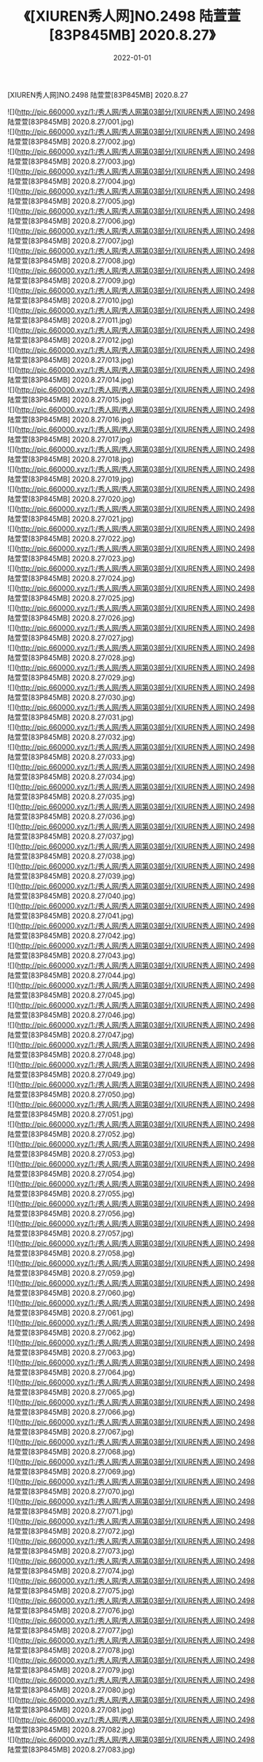 ﻿---
layout: post
title:  《[XIUREN秀人网]NO.2498 陆萱萱[83P845MB] 2020.8.27》
date:   2022-01-01
img: http://pic.660000.xyz/1:/秀人网/秀人网第03部分/[XIUREN秀人网]NO.2498 陆萱萱[83P845MB] 2020.8.27/000.jpg
categories: [美女, 清纯, 唯美]
---

[XIUREN秀人网]NO.2498 陆萱萱[83P845MB] 2020.8.27

 ![](http://pic.660000.xyz/1:/秀人网/秀人网第03部分/[XIUREN秀人网]NO.2498 陆萱萱[83P845MB] 2020.8.27/001.jpg) <br>![](http://pic.660000.xyz/1:/秀人网/秀人网第03部分/[XIUREN秀人网]NO.2498 陆萱萱[83P845MB] 2020.8.27/002.jpg) <br>![](http://pic.660000.xyz/1:/秀人网/秀人网第03部分/[XIUREN秀人网]NO.2498 陆萱萱[83P845MB] 2020.8.27/003.jpg) <br>![](http://pic.660000.xyz/1:/秀人网/秀人网第03部分/[XIUREN秀人网]NO.2498 陆萱萱[83P845MB] 2020.8.27/004.jpg) <br>![](http://pic.660000.xyz/1:/秀人网/秀人网第03部分/[XIUREN秀人网]NO.2498 陆萱萱[83P845MB] 2020.8.27/005.jpg) <br>![](http://pic.660000.xyz/1:/秀人网/秀人网第03部分/[XIUREN秀人网]NO.2498 陆萱萱[83P845MB] 2020.8.27/006.jpg) <br>![](http://pic.660000.xyz/1:/秀人网/秀人网第03部分/[XIUREN秀人网]NO.2498 陆萱萱[83P845MB] 2020.8.27/007.jpg) <br>![](http://pic.660000.xyz/1:/秀人网/秀人网第03部分/[XIUREN秀人网]NO.2498 陆萱萱[83P845MB] 2020.8.27/008.jpg) <br>![](http://pic.660000.xyz/1:/秀人网/秀人网第03部分/[XIUREN秀人网]NO.2498 陆萱萱[83P845MB] 2020.8.27/009.jpg) <br>![](http://pic.660000.xyz/1:/秀人网/秀人网第03部分/[XIUREN秀人网]NO.2498 陆萱萱[83P845MB] 2020.8.27/010.jpg) <br>![](http://pic.660000.xyz/1:/秀人网/秀人网第03部分/[XIUREN秀人网]NO.2498 陆萱萱[83P845MB] 2020.8.27/011.jpg) <br>![](http://pic.660000.xyz/1:/秀人网/秀人网第03部分/[XIUREN秀人网]NO.2498 陆萱萱[83P845MB] 2020.8.27/012.jpg) <br>![](http://pic.660000.xyz/1:/秀人网/秀人网第03部分/[XIUREN秀人网]NO.2498 陆萱萱[83P845MB] 2020.8.27/013.jpg) <br>![](http://pic.660000.xyz/1:/秀人网/秀人网第03部分/[XIUREN秀人网]NO.2498 陆萱萱[83P845MB] 2020.8.27/014.jpg) <br>![](http://pic.660000.xyz/1:/秀人网/秀人网第03部分/[XIUREN秀人网]NO.2498 陆萱萱[83P845MB] 2020.8.27/015.jpg) <br>![](http://pic.660000.xyz/1:/秀人网/秀人网第03部分/[XIUREN秀人网]NO.2498 陆萱萱[83P845MB] 2020.8.27/016.jpg) <br>![](http://pic.660000.xyz/1:/秀人网/秀人网第03部分/[XIUREN秀人网]NO.2498 陆萱萱[83P845MB] 2020.8.27/017.jpg) <br>![](http://pic.660000.xyz/1:/秀人网/秀人网第03部分/[XIUREN秀人网]NO.2498 陆萱萱[83P845MB] 2020.8.27/018.jpg) <br>![](http://pic.660000.xyz/1:/秀人网/秀人网第03部分/[XIUREN秀人网]NO.2498 陆萱萱[83P845MB] 2020.8.27/019.jpg) <br>![](http://pic.660000.xyz/1:/秀人网/秀人网第03部分/[XIUREN秀人网]NO.2498 陆萱萱[83P845MB] 2020.8.27/020.jpg) <br>![](http://pic.660000.xyz/1:/秀人网/秀人网第03部分/[XIUREN秀人网]NO.2498 陆萱萱[83P845MB] 2020.8.27/021.jpg) <br>![](http://pic.660000.xyz/1:/秀人网/秀人网第03部分/[XIUREN秀人网]NO.2498 陆萱萱[83P845MB] 2020.8.27/022.jpg) <br>![](http://pic.660000.xyz/1:/秀人网/秀人网第03部分/[XIUREN秀人网]NO.2498 陆萱萱[83P845MB] 2020.8.27/023.jpg) <br>![](http://pic.660000.xyz/1:/秀人网/秀人网第03部分/[XIUREN秀人网]NO.2498 陆萱萱[83P845MB] 2020.8.27/024.jpg) <br>![](http://pic.660000.xyz/1:/秀人网/秀人网第03部分/[XIUREN秀人网]NO.2498 陆萱萱[83P845MB] 2020.8.27/025.jpg) <br>![](http://pic.660000.xyz/1:/秀人网/秀人网第03部分/[XIUREN秀人网]NO.2498 陆萱萱[83P845MB] 2020.8.27/026.jpg) <br>![](http://pic.660000.xyz/1:/秀人网/秀人网第03部分/[XIUREN秀人网]NO.2498 陆萱萱[83P845MB] 2020.8.27/027.jpg) <br>![](http://pic.660000.xyz/1:/秀人网/秀人网第03部分/[XIUREN秀人网]NO.2498 陆萱萱[83P845MB] 2020.8.27/028.jpg) <br>![](http://pic.660000.xyz/1:/秀人网/秀人网第03部分/[XIUREN秀人网]NO.2498 陆萱萱[83P845MB] 2020.8.27/029.jpg) <br>![](http://pic.660000.xyz/1:/秀人网/秀人网第03部分/[XIUREN秀人网]NO.2498 陆萱萱[83P845MB] 2020.8.27/030.jpg) <br>![](http://pic.660000.xyz/1:/秀人网/秀人网第03部分/[XIUREN秀人网]NO.2498 陆萱萱[83P845MB] 2020.8.27/031.jpg) <br>![](http://pic.660000.xyz/1:/秀人网/秀人网第03部分/[XIUREN秀人网]NO.2498 陆萱萱[83P845MB] 2020.8.27/032.jpg) <br>![](http://pic.660000.xyz/1:/秀人网/秀人网第03部分/[XIUREN秀人网]NO.2498 陆萱萱[83P845MB] 2020.8.27/033.jpg) <br>![](http://pic.660000.xyz/1:/秀人网/秀人网第03部分/[XIUREN秀人网]NO.2498 陆萱萱[83P845MB] 2020.8.27/034.jpg) <br>![](http://pic.660000.xyz/1:/秀人网/秀人网第03部分/[XIUREN秀人网]NO.2498 陆萱萱[83P845MB] 2020.8.27/035.jpg) <br>![](http://pic.660000.xyz/1:/秀人网/秀人网第03部分/[XIUREN秀人网]NO.2498 陆萱萱[83P845MB] 2020.8.27/036.jpg) <br>![](http://pic.660000.xyz/1:/秀人网/秀人网第03部分/[XIUREN秀人网]NO.2498 陆萱萱[83P845MB] 2020.8.27/037.jpg) <br>![](http://pic.660000.xyz/1:/秀人网/秀人网第03部分/[XIUREN秀人网]NO.2498 陆萱萱[83P845MB] 2020.8.27/038.jpg) <br>![](http://pic.660000.xyz/1:/秀人网/秀人网第03部分/[XIUREN秀人网]NO.2498 陆萱萱[83P845MB] 2020.8.27/039.jpg) <br>![](http://pic.660000.xyz/1:/秀人网/秀人网第03部分/[XIUREN秀人网]NO.2498 陆萱萱[83P845MB] 2020.8.27/040.jpg) <br>![](http://pic.660000.xyz/1:/秀人网/秀人网第03部分/[XIUREN秀人网]NO.2498 陆萱萱[83P845MB] 2020.8.27/041.jpg) <br>![](http://pic.660000.xyz/1:/秀人网/秀人网第03部分/[XIUREN秀人网]NO.2498 陆萱萱[83P845MB] 2020.8.27/042.jpg) <br>![](http://pic.660000.xyz/1:/秀人网/秀人网第03部分/[XIUREN秀人网]NO.2498 陆萱萱[83P845MB] 2020.8.27/043.jpg) <br>![](http://pic.660000.xyz/1:/秀人网/秀人网第03部分/[XIUREN秀人网]NO.2498 陆萱萱[83P845MB] 2020.8.27/044.jpg) <br>![](http://pic.660000.xyz/1:/秀人网/秀人网第03部分/[XIUREN秀人网]NO.2498 陆萱萱[83P845MB] 2020.8.27/045.jpg) <br>![](http://pic.660000.xyz/1:/秀人网/秀人网第03部分/[XIUREN秀人网]NO.2498 陆萱萱[83P845MB] 2020.8.27/046.jpg) <br>![](http://pic.660000.xyz/1:/秀人网/秀人网第03部分/[XIUREN秀人网]NO.2498 陆萱萱[83P845MB] 2020.8.27/047.jpg) <br>![](http://pic.660000.xyz/1:/秀人网/秀人网第03部分/[XIUREN秀人网]NO.2498 陆萱萱[83P845MB] 2020.8.27/048.jpg) <br>![](http://pic.660000.xyz/1:/秀人网/秀人网第03部分/[XIUREN秀人网]NO.2498 陆萱萱[83P845MB] 2020.8.27/049.jpg) <br>![](http://pic.660000.xyz/1:/秀人网/秀人网第03部分/[XIUREN秀人网]NO.2498 陆萱萱[83P845MB] 2020.8.27/050.jpg) <br>![](http://pic.660000.xyz/1:/秀人网/秀人网第03部分/[XIUREN秀人网]NO.2498 陆萱萱[83P845MB] 2020.8.27/051.jpg) <br>![](http://pic.660000.xyz/1:/秀人网/秀人网第03部分/[XIUREN秀人网]NO.2498 陆萱萱[83P845MB] 2020.8.27/052.jpg) <br>![](http://pic.660000.xyz/1:/秀人网/秀人网第03部分/[XIUREN秀人网]NO.2498 陆萱萱[83P845MB] 2020.8.27/053.jpg) <br>![](http://pic.660000.xyz/1:/秀人网/秀人网第03部分/[XIUREN秀人网]NO.2498 陆萱萱[83P845MB] 2020.8.27/054.jpg) <br>![](http://pic.660000.xyz/1:/秀人网/秀人网第03部分/[XIUREN秀人网]NO.2498 陆萱萱[83P845MB] 2020.8.27/055.jpg) <br>![](http://pic.660000.xyz/1:/秀人网/秀人网第03部分/[XIUREN秀人网]NO.2498 陆萱萱[83P845MB] 2020.8.27/056.jpg) <br>![](http://pic.660000.xyz/1:/秀人网/秀人网第03部分/[XIUREN秀人网]NO.2498 陆萱萱[83P845MB] 2020.8.27/057.jpg) <br>![](http://pic.660000.xyz/1:/秀人网/秀人网第03部分/[XIUREN秀人网]NO.2498 陆萱萱[83P845MB] 2020.8.27/058.jpg) <br>![](http://pic.660000.xyz/1:/秀人网/秀人网第03部分/[XIUREN秀人网]NO.2498 陆萱萱[83P845MB] 2020.8.27/059.jpg) <br>![](http://pic.660000.xyz/1:/秀人网/秀人网第03部分/[XIUREN秀人网]NO.2498 陆萱萱[83P845MB] 2020.8.27/060.jpg) <br>![](http://pic.660000.xyz/1:/秀人网/秀人网第03部分/[XIUREN秀人网]NO.2498 陆萱萱[83P845MB] 2020.8.27/061.jpg) <br>![](http://pic.660000.xyz/1:/秀人网/秀人网第03部分/[XIUREN秀人网]NO.2498 陆萱萱[83P845MB] 2020.8.27/062.jpg) <br>![](http://pic.660000.xyz/1:/秀人网/秀人网第03部分/[XIUREN秀人网]NO.2498 陆萱萱[83P845MB] 2020.8.27/063.jpg) <br>![](http://pic.660000.xyz/1:/秀人网/秀人网第03部分/[XIUREN秀人网]NO.2498 陆萱萱[83P845MB] 2020.8.27/064.jpg) <br>![](http://pic.660000.xyz/1:/秀人网/秀人网第03部分/[XIUREN秀人网]NO.2498 陆萱萱[83P845MB] 2020.8.27/065.jpg) <br>![](http://pic.660000.xyz/1:/秀人网/秀人网第03部分/[XIUREN秀人网]NO.2498 陆萱萱[83P845MB] 2020.8.27/066.jpg) <br>![](http://pic.660000.xyz/1:/秀人网/秀人网第03部分/[XIUREN秀人网]NO.2498 陆萱萱[83P845MB] 2020.8.27/067.jpg) <br>![](http://pic.660000.xyz/1:/秀人网/秀人网第03部分/[XIUREN秀人网]NO.2498 陆萱萱[83P845MB] 2020.8.27/068.jpg) <br>![](http://pic.660000.xyz/1:/秀人网/秀人网第03部分/[XIUREN秀人网]NO.2498 陆萱萱[83P845MB] 2020.8.27/069.jpg) <br>![](http://pic.660000.xyz/1:/秀人网/秀人网第03部分/[XIUREN秀人网]NO.2498 陆萱萱[83P845MB] 2020.8.27/070.jpg) <br>![](http://pic.660000.xyz/1:/秀人网/秀人网第03部分/[XIUREN秀人网]NO.2498 陆萱萱[83P845MB] 2020.8.27/071.jpg) <br>![](http://pic.660000.xyz/1:/秀人网/秀人网第03部分/[XIUREN秀人网]NO.2498 陆萱萱[83P845MB] 2020.8.27/072.jpg) <br>![](http://pic.660000.xyz/1:/秀人网/秀人网第03部分/[XIUREN秀人网]NO.2498 陆萱萱[83P845MB] 2020.8.27/073.jpg) <br>![](http://pic.660000.xyz/1:/秀人网/秀人网第03部分/[XIUREN秀人网]NO.2498 陆萱萱[83P845MB] 2020.8.27/074.jpg) <br>![](http://pic.660000.xyz/1:/秀人网/秀人网第03部分/[XIUREN秀人网]NO.2498 陆萱萱[83P845MB] 2020.8.27/075.jpg) <br>![](http://pic.660000.xyz/1:/秀人网/秀人网第03部分/[XIUREN秀人网]NO.2498 陆萱萱[83P845MB] 2020.8.27/076.jpg) <br>![](http://pic.660000.xyz/1:/秀人网/秀人网第03部分/[XIUREN秀人网]NO.2498 陆萱萱[83P845MB] 2020.8.27/077.jpg) <br>![](http://pic.660000.xyz/1:/秀人网/秀人网第03部分/[XIUREN秀人网]NO.2498 陆萱萱[83P845MB] 2020.8.27/078.jpg) <br>![](http://pic.660000.xyz/1:/秀人网/秀人网第03部分/[XIUREN秀人网]NO.2498 陆萱萱[83P845MB] 2020.8.27/079.jpg) <br>![](http://pic.660000.xyz/1:/秀人网/秀人网第03部分/[XIUREN秀人网]NO.2498 陆萱萱[83P845MB] 2020.8.27/080.jpg) <br>![](http://pic.660000.xyz/1:/秀人网/秀人网第03部分/[XIUREN秀人网]NO.2498 陆萱萱[83P845MB] 2020.8.27/081.jpg) <br>![](http://pic.660000.xyz/1:/秀人网/秀人网第03部分/[XIUREN秀人网]NO.2498 陆萱萱[83P845MB] 2020.8.27/082.jpg) <br>![](http://pic.660000.xyz/1:/秀人网/秀人网第03部分/[XIUREN秀人网]NO.2498 陆萱萱[83P845MB] 2020.8.27/083.jpg) <br>